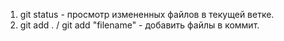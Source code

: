 1. git status - просмотр измененных файлов в текущей ветке.
2. git add . / git add "filename" - добавить файлы в коммит.